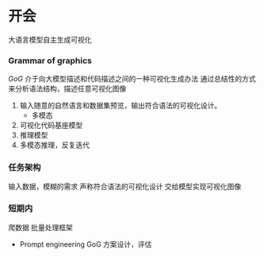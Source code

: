 # 开会
大语言模型自主生成可视化
### Grammar of graphics
*GoG*
介于向大模型描述和代码描述之间的一种可视化生成办法
通过总结性的方式来分析语法结构，描述任意可视化图像
1. 输入随意的自然语言和数据集预览，输出符合语法的可视化设计。
   - 多模态
2. 可视化代码基座模型
3. 推理模型
4. 多模态推理，反复迭代
### 任务架构
输入数据，模糊的需求
声称符合语法的可视化设计
交给模型实现可视化图像
### 短期内
爬数据
批量处理框架
- Prompt engineering
GoG 方案设计，评估
